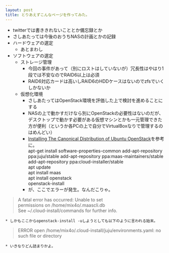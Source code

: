 ```yaml
---
layout: post
title: とりあえずこんなページを作ってみた。
---
```

* twitterでは書ききれないこととか備忘録とか
* さしあたっては今後のおうちNASの計画とかの記録
* ハードウェアの選定
  - あとまわし
* ソフトウェアの選定
  - ストレージ管理
    * 今回の事件があって（別にロストはしていないが）冗長性はやはり1段では不安なのでRAID6以上は必須
    * RAID6対応カードは高いしRAID6のHDDケースはないのでzfsでいくしかないか
  - 仮想化環境
    * さしあたってはOpenStack環境を評価した上で検討を進めることにする
    * NASの上で動かすだけなら別にOpenStackの必要性はないのだが、デスクトップで動かす必要がある仮想マシンとかも一元管理できた方が便利（というか各PCの上で自分でVirtualBoxなりで管理するのはめんどい）
    * [Installing The Canonical Distribution of Ubuntu OpenStack](http://www.ubuntu.com/download/cloud/install-ubuntu-openstack)を参考に。  
      apt-get install software-properties-common
      add-apt-repository ppa:juju/stable
      add-apt-repository ppa:maas-maintainers/stable  
      add-apt-repository ppa:cloud-installer/stable  
      apt update  
      apt install maas  
      apt install openstack  
      openstack-install  
    * が、ここでエラーが発生。なんだこりゃ。

>    A fatal error has occurred: Unable to set  
>    permissions on /home/mix4o/.maascli.db         
>    See ~/.cloud-install/commands for further info.  

    * しかもここからopenstack-install -uしようとしても以下のように言われる始末。

>    ERROR open /home/mix4o/.cloud-install/juju/environments.yaml: no such file or directory

    * いきなりどん詰まりかよ。
